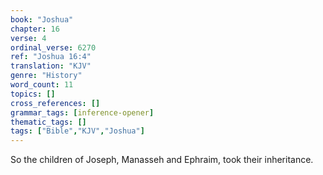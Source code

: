 ```yaml
---
book: "Joshua"
chapter: 16
verse: 4
ordinal_verse: 6270
ref: "Joshua 16:4"
translation: "KJV"
genre: "History"
word_count: 11
topics: []
cross_references: []
grammar_tags: [inference-opener]
thematic_tags: []
tags: ["Bible","KJV","Joshua"]
---
```

So the children of Joseph, Manasseh and Ephraim, took their inheritance.
